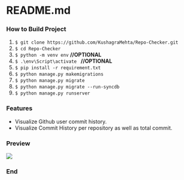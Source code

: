 # README.md

### How to Build Project

1. `$ git clone https://github.com/KushagraMehta/Repo-Checker.git`
2. `$ cd Repo-Checker`
3. `$ python -m venv env` **//OPTIONAL**
4. `$ .\env\Script\activate ` **//OPTIONAL**
5. `$ pip install -r requirement.txt`
6. `$ python manage.py makemigrations`
7. `$ python manage.py migrate`
8. `$ python manage.py migrate --run-syncdb`
9. `$ python manage.py runserver`

### Features

- Visualize Github user commit history.
- Visualize Commit History per repository as well as total commit.

### Preview

![](https://i.ibb.co/Fgd8N9T/Annotation-2019-06-26-225447.jpg)

### End
